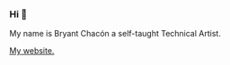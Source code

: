 ### Hi 👋

My name is Bryant Chacón a self-taught Technical Artist.

[My website.](https://www.bryantchacon.com/)
